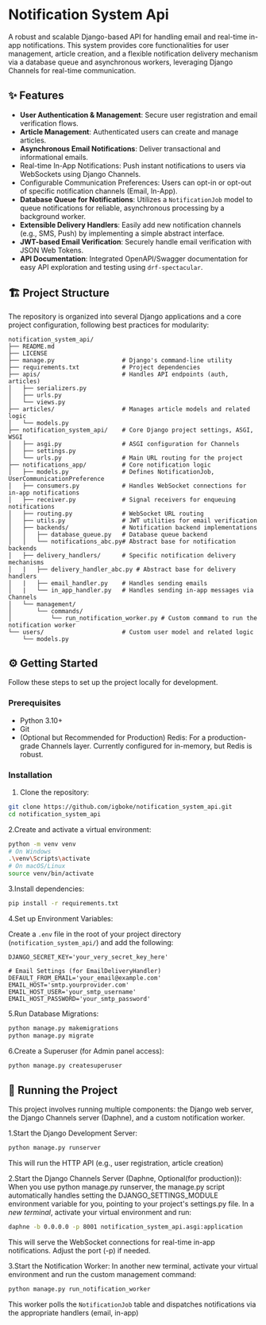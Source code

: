 # Notification System Api

A robust and scalable Django-based API for handling email and real-time in-app notifications. This system provides core functionalities for user management, article creation, and a flexible notification delivery mechanism via a database queue and asynchronous workers, leveraging Django Channels for real-time communication.

## ✨ Features

- **User Authentication & Management**: Secure user registration and email verification flows.
- **Article Management**: Authenticated users can create and manage articles.
- **Asynchronous Email Notifications**: Deliver transactional and informational emails.
- Real-time In-App Notifications: Push instant notifications to users via WebSockets using Django Channels.
- Configurable Communication Preferences: Users can opt-in or opt-out of specific notification channels (Email, In-App).
- **Database Queue for Notifications**: Utilizes a `NotificationJob` model to queue notifications for reliable, asynchronous processing by a background worker.
- **Extensible Delivery Handlers**: Easily add new notification channels (e.g., SMS, Push) by implementing a simple abstract interface.
- **JWT-based Email Verification**: Securely handle email verification with JSON Web Tokens.
- **API Documentation**: Integrated OpenAPI/Swagger documentation for easy API exploration and testing using `drf-spectacular`.

## 🏗️ Project Structure

The repository is organized into several Django applications and a core project configuration, following best practices for modularity:

```folders
notification_system_api/
├── README.md
├── LICENSE
├── manage.py                   # Django's command-line utility
├── requirements.txt            # Project dependencies
├── apis/                       # Handles API endpoints (auth, articles)
│   ├── serializers.py
│   ├── urls.py
│   └── views.py
├── articles/                   # Manages article models and related logic
│   └── models.py
├── notification_system_api/    # Core Django project settings, ASGI, WSGI
│   ├── asgi.py                 # ASGI configuration for Channels
│   ├── settings.py
│   └── urls.py                 # Main URL routing for the project
├── notifications_app/          # Core notification logic
│   ├── models.py               # Defines NotificationJob, UserCommunicationPreference
│   ├── consumers.py            # Handles WebSocket connections for in-app notifications
│   ├── receiver.py             # Signal receivers for enqueuing notifications
│   ├── routing.py              # WebSocket URL routing
│   ├── utils.py                # JWT utilities for email verification
│   ├── backends/               # Notification backend implementations
│   │   ├── database_queue.py   # Database queue backend
│   │   └── notifications_abc.py# Abstract base for notification backends
│   ├── delivery_handlers/      # Specific notification delivery mechanisms
│   |   ├── delivery_handler_abc.py # Abstract base for delivery handlers
│   |   ├── email_handler.py    # Handles sending emails
│   |   └── in_app_handler.py   # Handles sending in-app messages via Channels
│   └── management/
│       └── commands/
│           └── run_notification_worker.py # Custom command to run the notification worker
└── users/                      # Custom user model and related logic
    └── models.py
```

## ⚙️ Getting Started

Follow these steps to set up the project locally for development.

### Prerequisites

- Python 3.10+
- Git
- (Optional but Recommended for Production) Redis: For a production-grade Channels layer. Currently configured for in-memory, but Redis is robust.

### Installation

1. Clone the repository:

```bash
git clone https://github.com/igboke/notification_system_api.git
cd notification_system_api
```

2.Create and activate a virtual environment:

```bash
python -m venv venv
# On Windows
.\venv\Scripts\activate
# On macOS/Linux
source venv/bin/activate
```

3.Install dependencies:

```bash
pip install -r requirements.txt
```

4.Set up Environment Variables:

Create a `.env` file in the root of your project directory (`notification_system_api/`) and add the following:

```ini,TOML
DJANGO_SECRET_KEY='your_very_secret_key_here'

# Email Settings (for EmailDeliveryHandler)
DEFAULT_FROM_EMAIL='your_email@example.com'
EMAIL_HOST='smtp.yourprovider.com'
EMAIL_HOST_USER='your_smtp_username'
EMAIL_HOST_PASSWORD='your_smtp_password'
```

5.Run Database Migrations:

```bash
python manage.py makemigrations
python manage.py migrate
```

6.Create a Superuser (for Admin panel access):

```bash
python manage.py createsuperuser
```

## 🚀 Running the Project

This project involves running multiple components: the Django web server, the Django Channels server (Daphne), and a custom notification worker.

1.Start the Django Development Server:

```bash
python manage.py runserver
```

This will run the HTTP API (e.g., user registration, article creation)

2.Start the Django Channels Server (Daphne, Optional(for production)):
When you use python manage.py runserver, the manage.py script automatically handles setting the DJANGO_SETTINGS_MODULE environment variable for you, pointing to your project's settings.py file.
In a *new terminal*, activate your virtual environment and run:

```bash
daphne -b 0.0.0.0 -p 8001 notification_system_api.asgi:application
```

This will serve the WebSocket connections for real-time in-app notifications. Adjust the port (-p) if needed.

3.Start the Notification Worker:
In another new terminal, activate your virtual environment and run the custom management command:

```bash
python manage.py run_notification_worker
```

This worker polls the `NotificationJob` table and dispatches notifications via the appropriate handlers (email, in-app)
